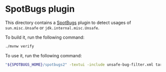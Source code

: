 # SpotBugs plugin

This directory contains a
[SpotBugs](https://spotbugs.github.io/) plugin to
detect usages of `sun.misc.Unsafe` or `jdk.internal.misc.Unsafe`.

To build it, run the following command:
```bash
./mvnw verify
```

To use it, run the following command:

```bash
"${SPOTBUGS_HOME}/spotbugs2" -textui -include unsafe-bug-filter.xml target.jar
```
